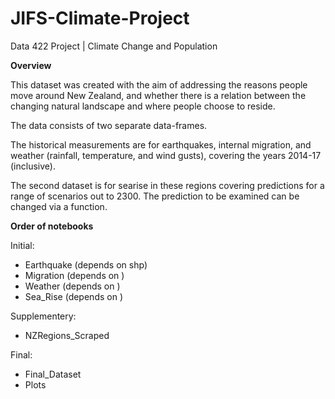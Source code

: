 # JIFS-Climate-Project
Data 422 Project | Climate Change and Population

**Overview**

This dataset was created with the aim of addressing the reasons people move around New Zealand, and whether there is a relation between the changing natural landscape and where people choose to reside.​

The data consists of two separate data-frames.​

The historical measurements are for earthquakes, internal migration, and weather (rainfall, temperature, and wind gusts), covering the years 2014-17 (inclusive).​

The second dataset is for searise in these regions covering predictions for a range of scenarios out to 2300. The prediction to be examined can be changed via a function.

**Order of notebooks**

Initial:

- Earthquake (depends on shp)
- Migration (depends on )
- Weather (depends on )
- Sea_Rise (depends on )

Supplementery:

- NZRegions_Scraped

Final:

- Final_Dataset
- Plots
